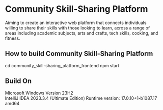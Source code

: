 # Community Skill-Sharing Platform 
Aiming to create an interactive web platform that connects individuals willing to share their skills with those looking to learn, across a range of areas including academic subjects, arts and crafts, tech skills, cooking, and fitness.

## How to build Community Skill-Sharing Platform
cd community_skill-sharing_platform_frontend
npm start

## Build On
Microsoft Windows Version 23H2 <br/>
IntelliJ IDEA 2023.3.4 (Ultimate Edition) Runtime version: 17.0.10+1-b1087.17 amd64
